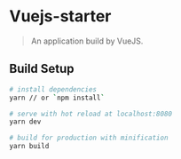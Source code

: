 # Vuejs-starter

> An application build by VueJS.

## Build Setup

``` bash
# install dependencies
yarn // or `npm install`

# serve with hot reload at localhost:8080
yarn dev

# build for production with minification
yarn build
```
